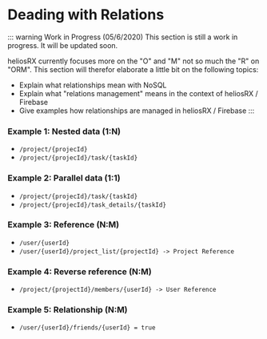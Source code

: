 # Deading with Relations

::: warning Work in Progress (05/6/2020)
This section is still a work in progress. It will be updated soon.

heliosRX currently focuses more on the "O" and "M" not so much the "R" on "ORM".
This section will therefor elaborate a little bit on the following topics:

- Explain what relationships mean with NoSQL
- Explain what "relations management" means in the context of heliosRX / Firebase
- Give examples how relationships are managed in heliosRX / Firebase
:::

### Example 1: Nested data (1:N)

- `/project/{projecId}`
- `/project/{projecId}/task/{taskId}`

### Example 2: Parallel data (1:1)

- `/project/{projecId}/task/{taskId}`
- `/project/{projecId}/task_details/{taskId}`


### Example 3: Reference (N:M)

- `/user/{userId}`
- `/user/{userId}/project_list/{projectId} -> Project Reference`


### Example 4: Reverse reference (N:M)

- `/project/{projectId}/members/{userId} -> User Reference`


### Example 5: Relationship (N:M)

- `/user/{userId}/friends/{userId} = true`
